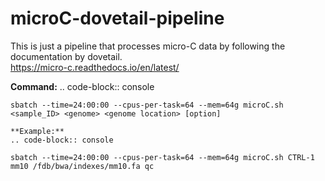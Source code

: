 # microC-dovetail-pipeline
This is just a pipeline that processes micro-C data by following the documentation by dovetail. \
https://micro-c.readthedocs.io/en/latest/

   **Command:**
   .. code-block:: console

    sbatch --time=24:00:00 --cpus-per-task=64 --mem=64g microC.sh <sample_ID> <genome> <genome location> [option]

    **Example:**
    .. code-block:: console

    sbatch --time=24:00:00 --cpus-per-task=64 --mem=64g microC.sh CTRL-1 mm10 /fdb/bwa/indexes/mm10.fa qc
